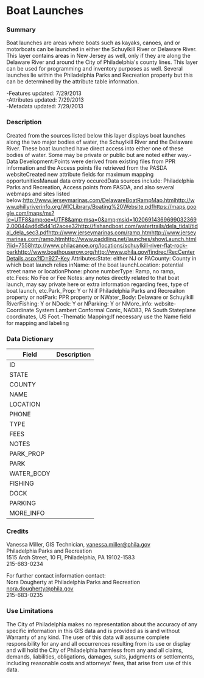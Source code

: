 # Boat Launches

### Summary  

Boat launches are areas where boats such as kayaks, canoes, and or motorboats can be launched in either the Schuylkill River or Delaware River. This layer contains areas in New Jersey as well, only if they are along the Delaware River and around the City of Philadelphia's county lines. This layer can be used for programming and inventory purposes as well. Several launches lie within the Philadelphia Parks and Recreation property but this can be determined by the attribute table information.  
  
-Features updated: 7/29/2013  
-Attributes updated: 7/29/2013  
-Metadata updated: 7/29/2013

### Description  

Created from the sources listed below this layer displays boat launches along the two major bodies of water, the Schuylkill River and the Delaware River. These boat launched have direct access into either one of these bodies of water. Some may be private or public but are noted either way.-Data Development:Points were derived from existing files from PPR information and the Access points file retrieved from the PASDA websiteCreated new attribute fields for maximum mapping opportunitiesManual data entry occuredData sources include: Philadelphia Parks and Recreation, Access points from PASDA, and also several webmaps and sites listed below:http://www.jerseymarinas.com/DelawareBoatRampMap.htmlhttp://www.phillyriverinfo.org/WICLibrary/Boating%20Website.pdfhttps://maps.google.com/maps/ms?ie=UTF8&amp;oe=UTF8&amp;msa=0&amp;msid=102069143696990323692.00044ad6d5d41d2acee32http://fishandboat.com/watertrails/dela_tidal/tidal_dela_sec3.pdfhttp://www.jerseymarinas.com/ramp.htmhttp://www.jerseymarinas.com/ramp.htmhttp://www.paddling.net/launches/showLaunch.html?lid=7558http://www.philacanoe.org/locations/schuylkill-river-flat-rock-parkhttp://www.boathouserow.org/http://www.phila.gov/findrec/RecCenterDetails.aspx?ID=927-Key Attributes:State: either NJ or PACounty: County in which boat launch relies inName: of the boat launchLocation: potential street name or locationPhone: phone numberType: Ramp, no ramp, etc.Fees: No Fee or Fee Notes: any notes directly related to that boat launch, may say private here or extra information regarding fees, type of boat launch, etc.Park_Prop: Y or N if Philadelphia Parks and Recreaiton property or notPark: PPR property or NWater_Body: Delaware or Schuylkill RiverFishing: Y or NDock: Y or NParking: Y or NMore_info: website-Coordinate System:Lambert Conformal Conic, NAD83, PA South Stateplane coordinates, US Foot.-Thematic Mapping:If necessary use the Name field for mapping and labeling  

### Data Dictionary

| Field | Description  
| ----- | :----------:  
| ID |  
| STATE |  
| COUNTY |  
| NAME |  
| LOCATION |  
| PHONE |  
| TYPE |  
| FEES |  
| NOTES |  
| PARK_PROP |  
| PARK |  
| WATER_BODY |  
| FISHING |  
| DOCK |  
| PARKING |  
| MORE_INFO |  


### Credits  

Vanessa Miller, GIS Technician, vanessa.miller@phila.gov  
Philadelphia Parks and Recreation  
1515 Arch Street, 10 Fl, Philadelphia, PA  19102-1583  
215-683-0234  
  
  
For further contact information contact:   
Nora Dougherty at Philadelphia Parks and Recreation  
nora.dougherty@phila.gov  
215-683-0235

### Use Limitations  

The City of Philadelphia makes no representation about the accuracy of any specific information in this GIS data and is provided as is and without Warranty of any kind. The user of this data will assume complete responsibility for any and all occurrences resulting from its use or display and will hold the City of Philadelphia harmless from any and all claims, demands, liabilities, obligations, damages, suits, judgments or settlements, including reasonable costs and attorneys' fees, that arise from use of this data.